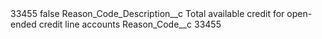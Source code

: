 <?xml version="1.0" encoding="UTF-8"?>
<CustomMetadata xmlns="http://soap.sforce.com/2006/04/metadata" xmlns:xsi="http://www.w3.org/2001/XMLSchema-instance" xmlns:xsd="http://www.w3.org/2001/XMLSchema">
    <label>33455</label>
    <protected>false</protected>
    <values>
        <field>Reason_Code_Description__c</field>
        <value xsi:type="xsd:string">Total available credit for open-ended credit line accounts</value>
    </values>
    <values>
        <field>Reason_Code__c</field>
        <value xsi:type="xsd:string">33455</value>
    </values>
</CustomMetadata>
